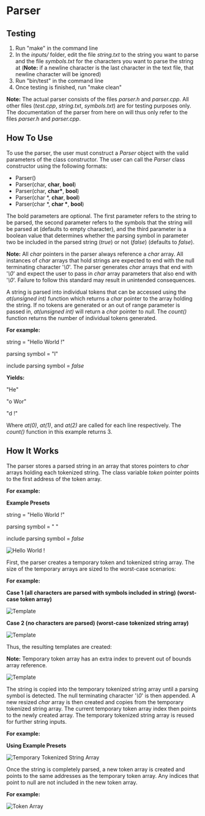 # **Parser**

## Testing

1. Run "make" in the command line
2. In the *inputs/* folder, edit the file *string.txt* to the string you want to parse and the file *symbols.txt* for the characters you want to parse the string at (**Note:** if a newline character is the last character in the text file, that newline character will be ignored)
3. Run "bin/test" in the command line
4. Once testing is finished, run "make clean"

**Note:** The actual parser consists of the files *parser.h* and *parser.cpp*. All other files (*test.cpp*, *string.txt*, *symbols.txt*) are for testing purposes only. The documentation of the parser from here on will thus only refer to the files *parser.h* and *parser.cpp*.
## How To Use
To use the parser, the user must construct a *Parser* object with the valid parameters of the class constructor. The user can call the *Parser* class constructor using the following formats:
* Parser()
* Parser(char, **char**, **bool**)
* Parser(char, **char\***, **bool**)
* Parser(char \*, **char**, **bool**)
* Parser(char \*, **char \***, **bool**)

The bold parameters are optional. The first parameter refers to the string to be parsed, the second parameter refers to the symbols that the string will be parsed at (defaults to empty character), and the third parameter is a boolean value that determines whether the parsing symbol in parameter two be included in the parsed string (*true*) or not (*false*) (defaults to *false*).

**Note:** All *char* pointers in the parser always reference a *char* array. All instances of *char* arrays that hold strings are expected to end with the null terminating character '*\0*'. The parser generates *char* arrays that end with '*\0*' and expect the user to pass in *char* array parameters that also end with '*\0*'. Failure to follow this standard may result in unintended consequences.

A string is parsed into individual tokens that can be accessed using the *at(unsigned int)* function which returns a *char* pointer to the array holding the string. If no tokens are generated or an out of range parameter is passed in, *at(unsigned int)* will return a *char* pointer to *null*. The *count()* function returns the number of individual tokens generated.

**For example:**

string = "Hello World !"

parsing symbol = "l"

include parsing symbol = *false*

**Yields:**

"He"

"o Wor"

"d !"

Where *at(0)*, *at(1)*, and *at(2)* are called for each line respectively. The *count()* function in this example returns 3.

## How It Works
The parser stores a parsed string in an array that stores pointers to *char* arrays holding each tokenized string. The class variable *token* pointer points to the first address of the token array.

**For example:**

**Example Presets**

string = "Hello World !"

parsing symbol = " "

include parsing symbol = *false*

![Hello World !](/images/figure1.PNG)

First, the parser creates a temporary token and tokenized string array. The size of the temporary arrays are sized to the worst-case scenarios:

**For example:**

**Case 1 (all characters are parsed with symbols included in string) (worst-case token array)**

![Template](/images/figure2.PNG)

**Case 2 (no characters are parsed) (worst-case tokenized string array)**

![Template](/images/figure3.PNG)

Thus, the resulting templates are created:

**Note:** Temporary token array has an extra index to prevent out of bounds array reference.

![Template](/images/figure4.PNG)

The string is copied into the temporary tokenized string array until a parsing symbol is detected. The null terminating character '*\0*' is then appended. A new resized *char* array is then created and copies from the temporary tokenized string array. The current temporary token array index then points to the newly created array. The temporary tokenized string array is reused for further string inputs.

**For example:**

**Using Example Presets**

![Temporary Tokenized String Array](/images/figure5.PNG)

Once the string is completely parsed, a new token array is created and points to the same addresses as the temporary token array. Any indices that point to null are not included in the new token array.

**For example:**

![Token Array](/images/figure6.PNG)

